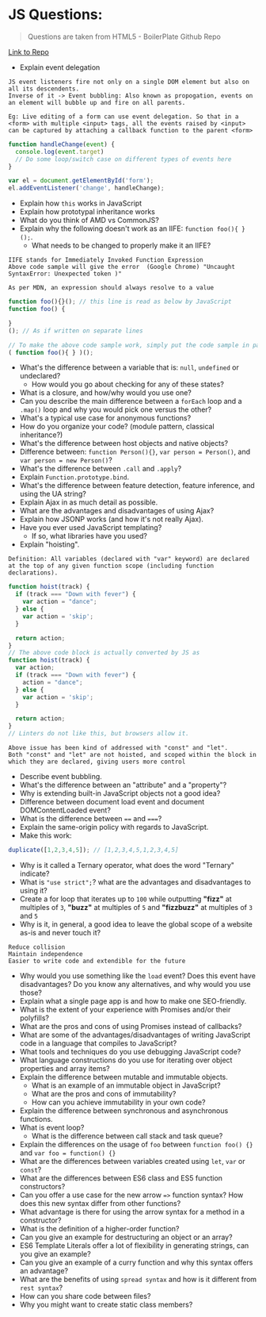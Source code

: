 # JS Questions:

> Questions are taken from HTML5 - BoilerPlate Github Repo

[Link to Repo](https://github.com/h5bp/Front-end-Developer-Interview-Questions/blob/master/questions/javascript-questions.md)

* Explain event delegation
```
JS event listeners fire not only on a single DOM element but also on all its descendents.
Inverse of it -> Event bubbling: Also known as propogation, events on an element will bubble up and fire on all parents.

Eg: Live editing of a form can use event delegation. So that in a <form> with multiple <input> tags, all the events raised by <input> can be captured by attaching a callback function to the parent <form>
```
```js
function handleChange(event) {
  console.log(event.target)
  // Do some loop/switch case on different types of events here
}

var el = document.getElementById('form');
el.addEventListener('change', handleChange);
```

* Explain how `this` works in JavaScript
* Explain how prototypal inheritance works
* What do you think of AMD vs CommonJS?
* Explain why the following doesn't work as an IIFE: `function foo(){ }();`.
  * What needs to be changed to properly make it an IIFE?

```
IIFE stands for Immediately Invoked Function Expression
Above code sample will give the error  (Google Chrome) "Uncaught SyntaxError: Unexpected token )" 

As per MDN, an expression should always resolve to a value
```
```js
function foo(){}(); // this line is read as below by JavaScript 
function foo() {

}
(); // As if written on separate lines

// To make the above code sample work, simply put the code sample in parenthesis as below:
( function foo(){ } )();
```

* What's the difference between a variable that is: `null`, `undefined` or undeclared?
  * How would you go about checking for any of these states?
* What is a closure, and how/why would you use one?
* Can you describe the main difference between a `forEach` loop and a `.map()` loop and why you would pick one versus the other?
* What's a typical use case for anonymous functions?
* How do you organize your code? (module pattern, classical inheritance?)
* What's the difference between host objects and native objects?
* Difference between: `function Person(){}`, `var person = Person()`, and `var person = new Person()`?
* What's the difference between `.call` and `.apply`?
* Explain `Function.prototype.bind`.
* What's the difference between feature detection, feature inference, and using the UA string?
* Explain Ajax in as much detail as possible.
* What are the advantages and disadvantages of using Ajax?
* Explain how JSONP works (and how it's not really Ajax).
* Have you ever used JavaScript templating?
  * If so, what libraries have you used?
* Explain "hoisting".

```
Definition: All variables (declared with "var" keyword) are declared at the top of any given function scope (including function declarations).
```
```js
function hoist(track) {
  if (track === "Down with fever") {
    var action = "dance";
  } else {
    var action = 'skip';
  }

  return action;
}
// The above code block is actually converted by JS as 
function hoist(track) {
  var action;
  if (track === "Down with fever") {
    action = "dance";
  } else {
    var action = 'skip';
  }

  return action;
}
// Linters do not like this, but browsers allow it.
```
```
Above issue has been kind of addressed with "const" and "let". 
Both "const" and "let" are not hoisted, and scoped within the block in which they are declared, giving users more control
```

* Describe event bubbling.
* What's the difference between an "attribute" and a "property"?
* Why is extending built-in JavaScript objects not a good idea?
* Difference between document load event and document DOMContentLoaded event?
* What is the difference between `==` and `===`?
* Explain the same-origin policy with regards to JavaScript.
* Make this work:
```javascript
duplicate([1,2,3,4,5]); // [1,2,3,4,5,1,2,3,4,5]
```
* Why is it called a Ternary operator, what does the word "Ternary" indicate?
* What is `"use strict";`? what are the advantages and disadvantages to using it?
* Create a for loop that iterates up to `100` while outputting **"fizz"** at multiples of `3`, **"buzz"** at multiples of `5` and **"fizzbuzz"** at multiples of `3` and `5`
* Why is it, in general, a good idea to leave the global scope of a website as-is and never touch it?

```
Reduce collision
Maintain independence
Easier to write code and extendible for the future
```

* Why would you use something like the `load` event? Does this event have disadvantages? Do you know any alternatives, and why would you use those?
* Explain what a single page app is and how to make one SEO-friendly.
* What is the extent of your experience with Promises and/or their polyfills?
* What are the pros and cons of using Promises instead of callbacks?
* What are some of the advantages/disadvantages of writing JavaScript code in a language that compiles to JavaScript?
* What tools and techniques do you use debugging JavaScript code?
* What language constructions do you use for iterating over object properties and array items?
* Explain the difference between mutable and immutable objects.
  * What is an example of an immutable object in JavaScript?
  * What are the pros and cons of immutability?
  * How can you achieve immutability in your own code?
* Explain the difference between synchronous and asynchronous functions.
* What is event loop?
  * What is the difference between call stack and task queue?
* Explain the differences on the usage of `foo` between `function foo() {}` and `var foo = function() {}`
* What are the differences between variables created using `let`, `var` or `const`?
* What are the differences between ES6 class and ES5 function constructors?
* Can you offer a use case for the new arrow `=>` function syntax? How does this new syntax differ from other functions?
* What advantage is there for using the arrow syntax for a method in a constructor?
* What is the definition of a higher-order function?
* Can you give an example for destructuring an object or an array?
* ES6 Template Literals offer a lot of flexibility in generating strings, can you give an example?
* Can you give an example of a curry function and why this syntax offers an advantage?
* What are the benefits of using `spread syntax` and how is it different from `rest syntax`?
* How can you share code between files?
* Why you might want to create static class members?